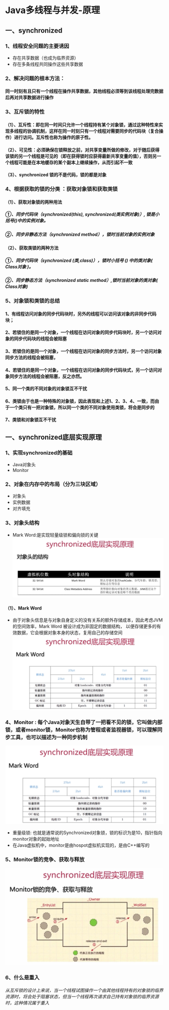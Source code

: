 # Java多线程与并发-原理
## 一、synchronized
### 1、线程安全问题的主要诱因
* 存在共享数据（也成为临界资源）
* 存在多条线程共同操作这些共享数据
### 2、解决问题的根本方法：
#### 同一时刻有且只有一个线程在操作共享数据，其他线程必须等到该线程处理完数据后再对共享数据进行操作

### 3、互斥锁的特性
#### （1）、互斥性：即在同一时间只允许一个线程持有某个对象锁，通过这种特性来实现多线程的协调机制，这样在同一时刻只有一个线程对需要同步的代码块（复合操作）进行访问。互斥性也称为操作的原子性。
#### （2）、可见性：必须确保在锁释放之前，对共享变量所做的修改，对于随后获得该锁的另一个线程是可见的（即在获得锁时应获得最新共享变量的值），否则另一个线程可能是在本地缓存的某个副本上继续操作，从而引起不一致
#### （3）、synchronized 锁的不是代码，锁的都是对象

### 4、根据获取的锁的分类 ：获取对象锁和获取类锁
#### （1）、获取对象锁的两种用法
##### ①、同步代码块（synchronized(this), synchronized(类实例对象)）, 锁是小括号()中的实例对象。
##### ②、同步非静态方法（synchronized method），锁时当前对象的实例对象

#### （2）、获取类锁的两种方法
##### ①、同步代码块（synchronized (类,class)），锁时小括号 () 中的类对象( Class对象 )。
##### ②、同步静态方法（synchronized static method）,锁时当前对象的类对象( Class对象)

### 5、对象锁和类锁的总结
#### 1、有线程访问对象的同步代码块时，另外的线程可以访问该对象的非同步代码块；
#### 2、若锁住的是同一个对象，一个线程在访问对象的同步代码块时，另一个访问对象的同步代码块的线程会被阻塞
#### 3、若锁住的是同一个对象，一个线程在访问对象的同步方法时，另一个访问对象同步方法的线程会被阻塞，
#### 4、若锁住的是同一个对象，一个线程在访问对象的同步代码块式，另一个访问对象同步方法的线程会被阻塞，反之亦然。
#### 5、同一个类的不同对象的对象锁互不干扰
#### 6、类锁由于也是一种特殊的对象锁，因此表现和上述1、2、3、4、一致，而由于一个类只有一把对象锁，所以同一个类的不同对象使用类锁，将会是同步的
#### 7、类锁和对象锁互不干扰


## 一、synchronized底层实现原理
### 1、实现synchronized的基础
* Java对象头
* Monitor
### 2、对象在内存中的布局（分为三块区域）
* 对象头
* 实例数据
* 对齐填充

### 3、对象头结构
* Mark Word:是实现轻量级锁和偏向锁的关键
![Image](https://github.com/2571138262/Java-Interview/blob/master/images-folder/duixiangtoujiegou.jpg)

#### （1）、Mark Word 
* 由于对象头信息是与对象自身定义的没有关系的额外存储成本，因此考虑JVM的空间效率，Mark Word 被设计成为非固定的数据结构，
以便存储更多的有效数据，它会根据对象本身的状态，复用自己的存储空间
![Image](https://github.com/2571138262/Java-Interview/blob/master/images-folder/MardWord.jpg)

### 4、Monitor : 每个Java对象天生自带了一把看不见的锁，它叫做内部锁，或者monitor锁，Monitor也称为管程或者监视器锁，可以理解同步工具，也可以描述为一种同步机制
![Image](https://github.com/2571138262/Java-Interview/blob/master/images-folder/MardWord.jpg)
* 重量级锁: 也就是通常说的Synchronized对象锁，锁的标识为是10，指针指向monitor对象的起始地址
* 在Java虚拟机中，monitor是由hospot虚拟机实现的，是由C++编写的 

### 5、Monitor锁的竞争、获取与释放
![Image](https://github.com/2571138262/Java-Interview/blob/master/images-folder/monitorsuojingzhengyushifang.jpg)

### 6、什么是重入
###### 从互斥锁的设计上来说，当一个线程试图操作一个由其他线程持有的对象锁的临界资源时，将会处于阻塞状态，但当一个线程再次请求自己持有对象锁的临界资源时，这种情况属于重入

